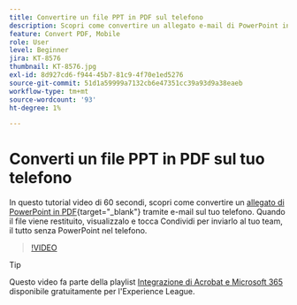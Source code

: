 ```yaml
---
title: Convertire un file PPT in PDF sul telefono
description: Scopri come convertire un allegato e-mail di PowerPoint in PDF sul tuo telefono
feature: Convert PDF, Mobile
role: User
level: Beginner
jira: KT-8576
thumbnail: KT-8576.jpg
exl-id: 8d927cd6-f944-45b7-81c9-4f70e1ed5276
source-git-commit: 51d1a59999a7132cb6e47351cc39a93d9a38eaeb
workflow-type: tm+mt
source-wordcount: '93'
ht-degree: 1%

---
```


# Converti un file PPT in PDF sul tuo telefono

In questo tutorial video di 60 secondi, scopri come convertire un [allegato di PowerPoint in PDF](https://www.adobe.com/it/acrobat/online/ppt-to-pdf.html){target="_blank"} tramite e-mail sul tuo telefono. Quando il file viene restituito, visualizzalo e tocca Condividi per inviarlo al tuo team, il tutto senza PowerPoint nel telefono.

>[!VIDEO](https://video.tv.adobe.com/v/336366?quality=12&learn=on&hidetitle=true)

>[!TIP]
>
>Questo video fa parte della playlist [Integrazione di Acrobat e Microsoft 365](https://experienceleague.adobe.com/?lang=it&recommended=Acrobat-U-1-2021.microsoft365) disponibile gratuitamente per l&#39;Experience League.
